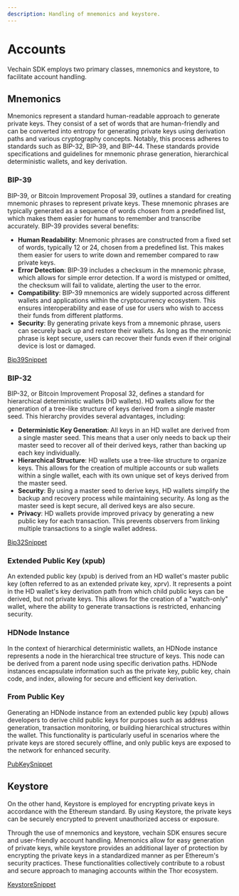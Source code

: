 ```yaml
---
description: Handling of mnemonics and keystore.
---
```


# Accounts

Vechain SDK employs two primary classes, mnemonics and keystore, to facilitate account handling.

## Mnemonics

Mnemonics represent a standard human-readable approach to generate private keys. They consist of a set of words that are human-friendly and can be converted into entropy for generating private keys using derivation paths and various cryptography concepts. Notably, this process adheres to standards such as BIP-32, BIP-39, and BIP-44. These standards provide specifications and guidelines for mnemonic phrase generation, hierarchical deterministic wallets, and key derivation.

### BIP-39

BIP-39, or Bitcoin Improvement Proposal 39, outlines a standard for creating mnemonic phrases to represent private keys. 
These mnemonic phrases are typically generated as a sequence of words chosen from a predefined list, which makes them easier for humans to remember and transcribe accurately.
BIP-39 provides several benefits:
 - **Human Readability**: Mnemonic phrases are constructed from a fixed set of words, typically 12 or 24, chosen from a predefined list. This makes them easier for users to write down and remember compared to raw private keys.
 - **Error Detection**: BIP-39 includes a checksum in the mnemonic phrase, which allows for simple error detection. If a word is mistyped or omitted, the checksum will fail to validate, alerting the user to the error.
 - **Compatibility**: BIP-39 mnemonics are widely supported across different wallets and applications within the cryptocurrency ecosystem. This ensures interoperability and ease of use for users who wish to access their funds from different platforms.
 - **Security**: By generating private keys from a mnemonic phrase, users can securely back up and restore their wallets. As long as the mnemonic phrase is kept secure, users can recover their funds even if their original device is lost or damaged.

[Bip39Snippet](examples/accounts/bip39.ts)

### BIP-32

BIP-32, or Bitcoin Improvement Proposal 32, defines a standard for hierarchical deterministic wallets (HD wallets). 
HD wallets allow for the generation of a tree-like structure of keys derived from a single master seed.
This hierarchy provides several advantages, including:
 - **Deterministic Key Generation**: All keys in an HD wallet are derived from a single master seed. This means that a user only needs to back up their master seed to recover all of their derived keys, rather than backing up each key individually.
 - **Hierarchical Structure**: HD wallets use a tree-like structure to organize keys. This allows for the creation of multiple accounts or sub wallets within a single wallet, each with its own unique set of keys derived from the master seed.
 - **Security**: By using a master seed to derive keys, HD wallets simplify the backup and recovery process while maintaining security. As long as the master seed is kept secure, all derived keys are also secure.
 - **Privacy**: HD wallets provide improved privacy by generating a new public key for each transaction. This prevents observers from linking multiple transactions to a single wallet address.

[Bip32Snippet](examples/accounts/bip32.ts)

### Extended Public Key (xpub)

An extended public key (xpub) is derived from an HD wallet's master public key (often referred to as an extended private key, xprv). It represents a point in the HD wallet's key derivation path from which child public keys can be derived, but not private keys. This allows for the creation of a "watch-only" wallet, where the ability to generate transactions is restricted, enhancing security.

### HDNode Instance

In the context of hierarchical deterministic wallets, an HDNode instance represents a node in the hierarchical tree structure of keys. This node can be derived from a parent node using specific derivation paths. HDNode instances encapsulate information such as the private key, public key, chain code, and index, allowing for secure and efficient key derivation.

### From Public Key

Generating an HDNode instance from an extended public key (xpub) allows developers to derive child public keys for purposes such as address generation, transaction monitoring, or building hierarchical structures within the wallet. This functionality is particularly useful in scenarios where the private keys are stored securely offline, and only public keys are exposed to the network for enhanced security.

[PubKeySnippet](examples/accounts/pubkey.ts)

## Keystore

On the other hand, Keystore is employed for encrypting private keys in accordance with the Ethereum standard. By using Keystore, the private keys can be securely encrypted to prevent unauthorized access or exposure.

Through the use of mnemonics and keystore, vechain SDK ensures secure and user-friendly account handling. Mnemonics allow for easy generation of private keys, while keystore provides an additional layer of protection by encrypting the private keys in a standardized manner as per Ethereum's security practices. These functionalities collectively contribute to a robust and secure approach to managing accounts within the Thor ecosystem.

[KeystoreSnippet](examples/accounts/keystore.ts)
